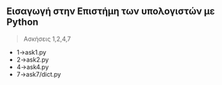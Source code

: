 ## Εισαγωγή στην Επιστήμη των υπολογιστών με Python
> Aσκήσεις 1,2,4,7
- 1->ask1.py
- 2->ask2.py
- 4->ask4.py
- 7->ask7/dict.py
